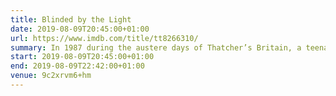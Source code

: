 ```yaml
---
title: Blinded by the Light
date: 2019-08-09T20:45:00+01:00
url: https://www.imdb.com/title/tt8266310/
summary: In 1987 during the austere days of Thatcher’s Britain, a teenager learns to live life, understand his family and find his own voice through the music of Bruce Springsteen.
start: 2019-08-09T20:45:00+01:00
end: 2019-08-09T22:42:00+01:00
venue: 9c2xrvm6+hm
---
```


